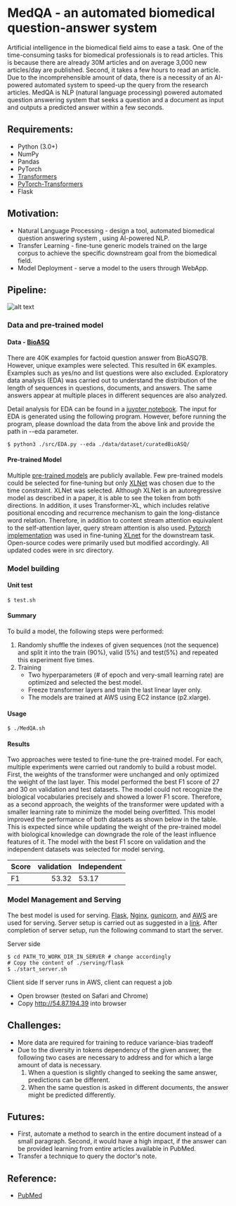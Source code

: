 # MedQA - an automated biomedical question-answer system 
Artificial intelligence in the biomedical field aims to ease a task. 
One of the time-consuming tasks for biomedical professionals is to read articles. 
This is because there are already 30M articles and on average 3,000 new 
articles/day are published. Second, it takes a few hours to read an article. 
Due to the incomprehensible amount of data, there is a necessity of an AI-powered 
automated system to speed-up the query from the research articles. MedQA is 
NLP (natural language processing) powered automated question answering system 
that seeks a question and a document as input and outputs a predicted answer within a few seconds. 

## Requirements:
* Python (3.0+)
* NumPy
* Pandas
* PyTorch
* [Transformers](https://github.com/huggingface/transformers)
* [PyTorch-Transformers](https://github.com/rusiaaman/pytorch-transformers) 
* Flask


## Motivation:
* Natural Language Processing - design a tool, automated biomedical question answering system 
, using AI-powered NLP.
* Transfer Learning - fine-tune generic models trained on the large corpus to achieve 
the specific downstream goal from the biomedical field.
* Model Deployment - serve a model to the users through WebApp.

## Pipeline:
![alt text](https://github.com/exchhattu/MedQA/blob/master/images/pipeline.png)

### Data and pre-trained model
#### Data - [BioASQ](https://github.com/dmis-lab/bioasq-biobert)

There are 40K examples for factoid question answer from BioASQ7B. 
However, unique examples were selected. This resulted in 6K examples. 
Examples such as yes/no and list questions were also excluded. Exploratory data analysis (EDA) 
was carried out to understand the distribution of the length of sequences in questions, 
documents, and answers. The same answers appear at multiple places in different sequences are also analyzed. 

Detail analysis for EDA can be found in a 
[juypter notebook](https://github.com/exchhattu/MedQA/blob/master/notebook/EDA.ipynb). 
The input for EDA is generated using the following program. However, before running the program, 
please download the data from the above link and provide the path in --eda
parameter. 
```
$ python3 ./src/EDA.py --eda ./data/dataset/curatedBioASQ/
```

#### Pre-trained Model
Multiple [pre-trained models](https://rajpurkar.github.io/SQuAD-explorer/) 
are publicly available. Few pre-trained models could be selected for 
fine-tuning but only [XLNet](https://github.com/zihangdai/xlnet) was 
chosen due to the time constraint. XLNet was selected. Although XLNet 
is an autoregressive model as described in a paper, it is able to see 
the token from both directions. In addition, it uses Transformer-XL, 
which includes relative positional encoding and recurrence mechanism 
to gain the long-distance word relation. Therefore, in addition to content 
stream attention equivalent to the self-attention layer, query stream attention 
is also used. [Pytorch implementation](https://huggingface.co/) was used in 
fine-tuning [XLnet](https://arxiv.org/abs/1906.08237) for the downstream task.
Open-source codes were primarily used but modified accordingly. 
All updated codes were in src directory.

### Model building 
#### Unit test
```
$ test.sh 
```

#### Summary 

To build a model, the following steps were performed:
1. Randomly shuffle the indexes of given sequences (not the sequence) and 
   split it into the train (90%), valid (5%) and test(5%) and repeated 
   this experiment five times.
2. Training
    * Two hyperparameters (# of epoch and very-small learning rate) are optimized 
      and selected the best model.
    * Freeze transformer layers and train the last linear layer only.
    * The models are trained at AWS using EC2 instance (p2.xlarge).    

#### Usage 
```
$ ./MedQA.sh 
```

#### Results

Two approaches were tested to fine-tune the pre-trained model. 
For each, multiple experiments were carried out randomly to build a 
robust model. First, the weights of the transformer were unchanged and 
only optimized the weight of the last layer. 
This model performed the best F1 score of 27 and 30 on validation and 
test datasets. The model could not recognize the biological vocabularies 
precisely and showed a lower F1 score. 
Therefore, as a second approach, the weights of the transformer were 
updated with a smaller learning rate to minimize the model being overfitted. 
This model improved the performance of both datasets as shown below in 
the table. This is expected since while updating the weight of the 
pre-trained model with biological knowledge can downgrade the role of 
the least influence features of it.  The model with the best F1 score on 
validation and the independent datasets was selected for model serving.

| Score | validation | Independent | 
| ------|-----------:|-------------| 
| F1    | 53.32      |53.17        |

### Model Management and Serving 
The best model is used for serving. [Flask](https://www.palletsprojects.com/p/flask/), 
[Nginx](https://www.nginx.com), [gunicorn](https://gunicorn.org), and [AWS](https://aws.amazon.com) 
are used for serving. Server setup is carried out as suggested in a 
[link](https://www.e-tinkers.com/2018/08/how-to-properly-host-flask-application-with-nginx-and-guincorn/).
After completion of server setup, run the following command to start the server.  

Server side 
```
$ cd PATH_TO_WORK_DIR_IN_SERVER # change accordingly 
# Copy the content of ./serving/flask
$ ./start_server.sh 
```

Client side
If server runs in AWS, client can request a job 
* Open browser (tested on Safari and Chrome)
* Copy http://54.87.194.39 into browser 

## Challenges:
* More data are required for training to reduce variance-bias tradeoff
* Due to the diversity in tokens dependency of the given answer, the following 
  two cases are necessary to address and for which a large amount of data 
  is necessary.
  1. When a question is slightly changed to seeking the same answer, predictions can be different. 
  2. When the same question is asked in different documents, the answer might be predicted differently. 

## Futures:
* First, automate a method to search in the entire document instead of a 
  small paragraph. Second, it would have a high impact, if the answer can 
  be provided learning from entire articles available in PubMed.  
* Transfer a technique to query the doctor's note. 

## Reference:
* [PubMed](https://www.ncbi.nlm.nih.gov/pubmed/)
